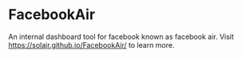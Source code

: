 # FacebookAir
An internal dashboard tool for facebook known as facebook air. Visit https://solajr.github.io/FacebookAir/ to learn more.  
